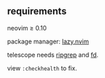 ## requirements

neovim $\geq$ 0.10

package manager: [lazy.nvim](https://github.com/folke/lazy.nvim)

telescope needs [ripgrep](https://github.com/BurntSushi/ripgrep) and [fd](https://github.com/sharkdp/fd).

view `:checkhealth` to fix.